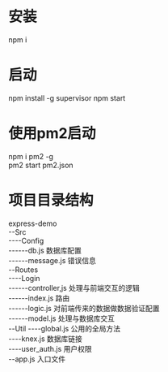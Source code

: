 # 安装

npm i


# 启动
npm install -g supervisor
npm start

# 使用pm2启动

npm i pm2 -g  <br>
pm2 start pm2.json

# 项目目录结构

express-demo<br>
--Src<br>
----Config<br>
------db.js       数据库配置<br>
------message.js    错误信息<br>
--Routes<br>
----Login<br>
------controller,js  处理与前端交互的逻辑<br>
------index.js   路由<br>
------logic.js   对前端传来的数据做数据验证配置<br>
------model.js   处理与数据库交互<br>
--Util
----global.js   公用的全局方法<br>
----knex.js     数据库链接<br>
----user_auth.js   用户权限<br>
--app.js   入口文件